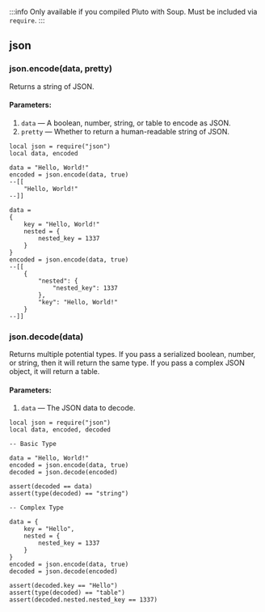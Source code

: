 :::info
Only available if you compiled Pluto with Soup. Must be included via `require`.
:::
## json
### json.encode(data, pretty)
Returns a string of JSON.
#### Parameters:
1. `data` — A boolean, number, string, or table to encode as JSON.
2. `pretty` — Whether to return a human-readable string of JSON.
```pluto
local json = require("json")
local data, encoded

data = "Hello, World!"
encoded = json.encode(data, true)
--[[
	"Hello, World!"
--]]

data = 
{
	key = "Hello, World!"
	nested = {
		nested_key = 1337
	}
}
encoded = json.encode(data, true)
--[[
	{
	    "nested": {
	        "nested_key": 1337
	    },
	    "key": "Hello, World!"
	}
--]]
```
### json.decode(data)
Returns multiple potential types. If you pass a serialized boolean, number, or string, then it will return the same type. If you pass a complex JSON object, it will return a table.
#### Parameters:
1. `data` — The JSON data to decode.
```pluto
local json = require("json")
local data, encoded, decoded

-- Basic Type

data = "Hello, World!"
encoded = json.encode(data, true)
decoded = json.decode(encoded)

assert(decoded == data)
assert(type(decoded) == "string")

-- Complex Type

data = {
    key = "Hello",
    nested = {
        nested_key = 1337
    }
}
encoded = json.encode(data, true)
decoded = json.decode(encoded)

assert(decoded.key == "Hello")
assert(type(decoded) == "table")
assert(decoded.nested.nested_key == 1337)
```